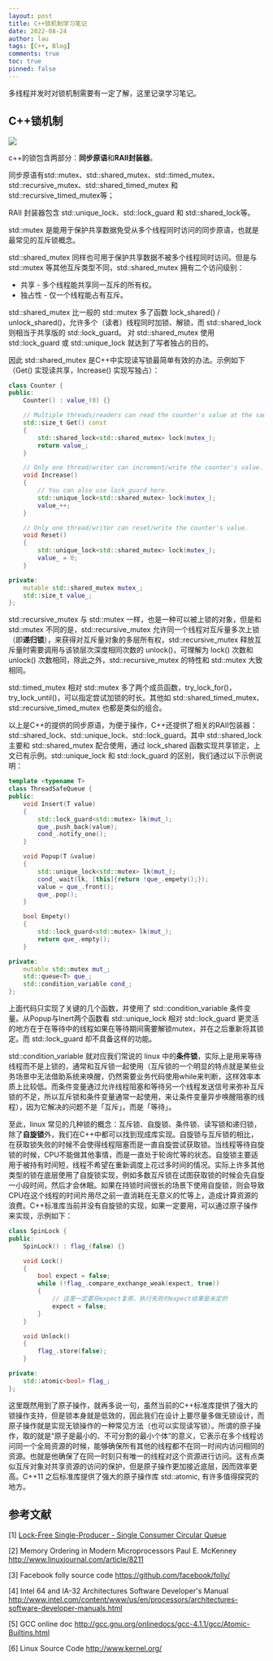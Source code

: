 ```yaml
---
layout: post
title: C++锁机制学习笔记
date: 2022-08-24
author: lau
tags: [C++, Blog]
comments: true
toc: true
pinned: false
---
```

多线程并发时对锁机制需要有一定了解，这里记录学习笔记。

<!-- more -->
## C++锁机制
![](http://assets.processon.com/chart_image/63059b555653bb0715db5eec.png)

c++的锁包含两部分：**同步原语**和**RAII封装器**。

同步原语有std::mutex、std::shared_mutex、std::timed_mutex、std::recursive_mutex、std::shared_timed_mutex 和 std::recursive_timed_mutex等；

RAII 封装器包含 std::unique_lock、std::lock_guard 和 std::shared_lock等。


std::mutex 是能用于保护共享数据免受从多个线程同时访问的同步原语，也就是最常见的互斥锁概念。

std::shared_mutex 同样也可用于保护共享数据不被多个线程同时访问。但是与 std::mutex 等其他互斥类型不同，std::shared_mutex 拥有二个访问级别：
- 共享 - 多个线程能共享同一互斥的所有权。
- 独占性 - 仅一个线程能占有互斥。

std::shared_mutex 比一般的 std::mutex 多了函数 lock_shared() / unlock_shared()，允许多个（读者）线程同时加锁、解锁，而 std::shared_lock 则相当于共享版的 std::lock_guard。
对 std::shared_mutex 使用 std::lock_guard 或 std::unique_lock 就达到了写者独占的目的。

因此 std::shared_mutex 是C++中实现读写锁最简单有效的办法。示例如下（Get() 实现读共享，Increase() 实现写独占）：
```c++
class Counter {
public:
    Counter() : value_(0) {}

    // Multiple threads/readers can read the counter's value at the same time.
    std::size_t Get() const
    {
        std::shared_lock<std::shared_mutex> lock(mutex_);
        return value_;
    }

    // Only one thread/writer can increment/write the counter's value.
    void Increase()
    {
        // You can also use lock_guard here.
        std::unique_lock<std::shared_mutex> lock(mutex_);
        value_++;
    }

    // Only one thread/writer can reset/write the counter's value.
    void Reset()
    {
        std::unique_lock<std::shared_mutex> lock(mutex_);
        value_ = 0;
    }

private:
    mutable std::shared_mutex mutex_;
    std::size_t value_;
};
```

std::recursive_mutex 与 std::mutex 一样，也是一种可以被上锁的对象，但是和 std::mutex 不同的是，std::recursive_mutex 允许同一个线程对互斥量多次上锁（即**递归锁**），来获得对互斥量对象的多层所有权，std::recursive_mutex 释放互斥量时需要调用与该锁层次深度相同次数的 unlock()，可理解为 lock() 次数和 unlock() 次数相同，除此之外，std::recursive_mutex 的特性和 std::mutex 大致相同。

std::timed_mutex 相对 std::mutex 多了两个成员函数，try_lock_for()，try_lock_until()，可以指定尝试加锁的时长。其他如 std::shared_timed_mutex、std::recursive_timed_mutex 也都是类似的组合。

以上是C++的提供的同步原语，为便于操作，C++还提供了相关的RAII包装器：std::shared_lock、std::unique_lock、std::lock_guard。其中 std::shared_lock 主要和 std::shared_mutex 配合使用，通过 lock_shared 函数实现共享锁定，上文已有示例。std::unique_lock 和 std::lock_guard 的区别，我们通过以下示例说明：
```c++
template <typename T>
class ThreadSafeQueue {
public:
    void Insert(T value)
    {
        std::lock_guard<std::mutex> lk(mut_);
        que_.push_back(value);
        cond_.notify_one();
    }

    void Popup(T &value)
    {
        std::unique_lock<std::mutex> lk(mut_);
        cond_.wait(lk, [this]{return !que_.empety();});
        value = que_.front();
        que_.pop();
    }

    bool Empety()
    {
        std::lock_guard<std::mutex> lk(mut_);
        return que_.empty();
    }

private:
    mutable std::mutex mut_;
    std::queue<T> que_;
    std::condition_variable cond_;
};
```

上面代码只实现了关键的几个函数，并使用了 std::condition_variable 条件变量。从Popup与Inert两个函数看 std::unique_lock 相对 std::lock_guard 更灵活的地方在于在等待中的线程如果在等待期间需要解锁mutex，并在之后重新将其锁定。而 std::lock_guard 却不具备这样的功能。

std::condition_variable 就对应我们常说的 linux 中的**条件锁**，实际上是用来等待线程而不是上锁的，通常和互斥锁一起使用（互斥锁的一个明显的特点就是某些业务场景中无法借助系统来唤醒，仍然需要业务代码使用while来判断，这样效率本质上比较低。而条件变量通过允许线程阻塞和等待另一个线程发送信号来弥补互斥锁的不足，所以互斥锁和条件变量通常一起使用，来让条件变量异步唤醒阻塞的线程），因为它解决的问题不是「互斥」，而是「等待」。

至此，linux 常见的几种锁的概念：互斥锁、自旋锁、条件锁、读写锁和递归锁，除了**自旋锁**外，我们在C++中都可以找到现成库实现。自旋锁与互斥锁的相比，在获取锁失败的时候不会使得线程阻塞而是一直自旋尝试获取锁。当线程等待自旋锁的时候，CPU不能做其他事情，而是一直处于轮询忙等的状态。自旋锁主要适用于被持有时间短，线程不希望在重新调度上花过多时间的情况。实际上许多其他类型的锁在底层使用了自旋锁实现，例如多数互斥锁在试图获取锁的时候会先自旋一小段时间，然后才会休眠。如果在持锁时间很长的场景下使用自旋锁，则会导致CPU在这个线程的时间片用尽之前一直消耗在无意义的忙等上，造成计算资源的浪费。C++标准库当前并没有自旋锁的实现，如果一定要用，可以通过原子操作来实现，示例如下：
```c++
class SpinLock {
public:
    SpinLock() : flag_(false) {}

    void Lock()
    {
        bool expect = false;
        while (!flag_.compare_exchange_weak(expect, true))
        {
            // 这里一定要将expect复原，执行失败时expect结果是未定的
            expect = false;
        }
    }

    void Unlock()
    {
        flag_.store(false);
    }

private:
    std::atomic<bool> flag_;
};
```

这里既然用到了原子操作，就再多说一句，虽然当前的C++标准库提供了强大的锁操作支持，但是锁本身就是低效的，因此我们在设计上要尽量多做无锁设计，而原子操作就是实现无锁操作的一种常见方法（也可以实现读写锁）。所谓的原子操作，取的就是“原子是最小的、不可分割的最小个体”的意义，它表示在多个线程访问同一个全局资源的时候，能够确保所有其他的线程都不在同一时间内访问相同的资源。也就是他确保了在同一时刻只有唯一的线程对这个资源进行访问。这有点类似互斥对象对共享资源的访问的保护，但是原子操作更加接近底层，因而效率更高。C++11 之后标准库提供了强大的原子操作库 std::atomic, 有许多值得探究的地方。

## 参考文献

[1] [Lock-Free Single-Producer - Single Consumer Circular Queue](https://www.codeproject.com/script/Articles/ListVersions.aspx?aid=43510#Main)

[2] Memory Ordering in Modern Microprocessors Paul E. McKenney http://www.linuxjournal.com/article/8211

[3] Facebook folly source code https://github.com/facebook/folly/

[4] Intel 64 and IA-32 Architectures Software Developer's Manual http://www.intel.com/content/www/us/en/processors/architectures-software-developer-manuals.html

[5] GCC online doc http://gcc.gnu.org/onlinedocs/gcc-4.1.1/gcc/Atomic-Builtins.html

[6] Linux Source Code http://www.kernel.org/
